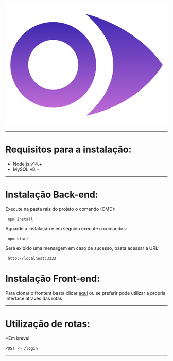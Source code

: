 ![EyeMobile](https://github.com/GLaveli/eyemobile/blob/main/gitAssets/eyemobile.fw.png)

------------------------------------------
# Requisitos para a instalação:

* Node.js v14.+
* MySQL v8.+

------------------------------------------

# Instalação Back-end:

Execute na pasta raiz do projeto o comando (CMD):
```
 npm install
```

Aguarde a instalação e em seguida execute o comandos:
```
 npm start
```
Será exibido uma mensagem em caso de sucesso, basta acessar a URL: 
```
 http://localhost:3333
```

# Instalação Front-end:

Para clonar o frontent basta clicar [aqui](https://github.com/GLaveli/eyemobile-frontend) ou se preferir pode utilizar a propria interface através das rotas

------------------------------------------
# Utilização de rotas:
*Em breve!

```
POST -> /login
```
------------------------------------------